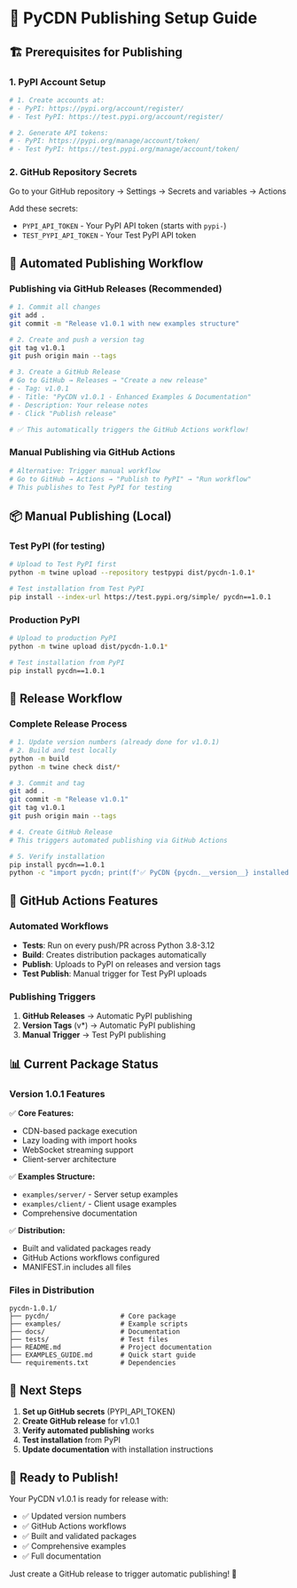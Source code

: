 # 🚀 PyCDN Publishing Setup Guide

## 🏗️ **Prerequisites for Publishing**

### 1. PyPI Account Setup
```bash
# 1. Create accounts at:
# - PyPI: https://pypi.org/account/register/
# - Test PyPI: https://test.pypi.org/account/register/

# 2. Generate API tokens:
# - PyPI: https://pypi.org/manage/account/token/
# - Test PyPI: https://test.pypi.org/manage/account/token/
```

### 2. GitHub Repository Secrets
Go to your GitHub repository → Settings → Secrets and variables → Actions

Add these secrets:
- `PYPI_API_TOKEN` - Your PyPI API token (starts with `pypi-`)
- `TEST_PYPI_API_TOKEN` - Your Test PyPI API token

## 🔄 **Automated Publishing Workflow**

### Publishing via GitHub Releases (Recommended)
```bash
# 1. Commit all changes
git add .
git commit -m "Release v1.0.1 with new examples structure"

# 2. Create and push a version tag
git tag v1.0.1
git push origin main --tags

# 3. Create a GitHub Release
# Go to GitHub → Releases → "Create a new release"
# - Tag: v1.0.1
# - Title: "PyCDN v1.0.1 - Enhanced Examples & Documentation"
# - Description: Your release notes
# - Click "Publish release"

# ✅ This automatically triggers the GitHub Actions workflow!
```

### Manual Publishing via GitHub Actions
```bash
# Alternative: Trigger manual workflow
# Go to GitHub → Actions → "Publish to PyPI" → "Run workflow"
# This publishes to Test PyPI for testing
```

## 📦 **Manual Publishing (Local)**

### Test PyPI (for testing)
```bash
# Upload to Test PyPI first
python -m twine upload --repository testpypi dist/pycdn-1.0.1*

# Test installation from Test PyPI
pip install --index-url https://test.pypi.org/simple/ pycdn==1.0.1
```

### Production PyPI
```bash
# Upload to production PyPI
python -m twine upload dist/pycdn-1.0.1*

# Test installation from PyPI
pip install pycdn==1.0.1
```

## 🎯 **Release Workflow**

### Complete Release Process
```bash
# 1. Update version numbers (already done for v1.0.1)
# 2. Build and test locally
python -m build
python -m twine check dist/*

# 3. Commit and tag
git add .
git commit -m "Release v1.0.1"
git tag v1.0.1
git push origin main --tags

# 4. Create GitHub Release
# This triggers automated publishing via GitHub Actions

# 5. Verify installation
pip install pycdn==1.0.1
python -c "import pycdn; print(f'✅ PyCDN {pycdn.__version__} installed')"
```

## 🔧 **GitHub Actions Features**

### Automated Workflows
- **Tests**: Run on every push/PR across Python 3.8-3.12
- **Build**: Creates distribution packages automatically  
- **Publish**: Uploads to PyPI on releases and version tags
- **Test Publish**: Manual trigger for Test PyPI uploads

### Publishing Triggers
1. **GitHub Releases** → Automatic PyPI publishing
2. **Version Tags** (v*) → Automatic PyPI publishing  
3. **Manual Trigger** → Test PyPI publishing

## 📊 **Current Package Status**

### Version 1.0.1 Features
✅ **Core Features:**
- CDN-based package execution
- Lazy loading with import hooks
- WebSocket streaming support
- Client-server architecture

✅ **Examples Structure:**
- `examples/server/` - Server setup examples
- `examples/client/` - Client usage examples  
- Comprehensive documentation

✅ **Distribution:**
- Built and validated packages ready
- GitHub Actions workflows configured
- MANIFEST.in includes all files

### Files in Distribution
```
pycdn-1.0.1/
├── pycdn/                  # Core package
├── examples/               # Example scripts
├── docs/                   # Documentation
├── tests/                  # Test files
├── README.md               # Project documentation
├── EXAMPLES_GUIDE.md       # Quick start guide
└── requirements.txt        # Dependencies
```

## 🚀 **Next Steps**

1. **Set up GitHub secrets** (PYPI_API_TOKEN)
2. **Create GitHub release** for v1.0.1
3. **Verify automated publishing** works
4. **Test installation** from PyPI
5. **Update documentation** with installation instructions

## 🎉 **Ready to Publish!**

Your PyCDN v1.0.1 is ready for release with:
- ✅ Updated version numbers
- ✅ GitHub Actions workflows 
- ✅ Built and validated packages
- ✅ Comprehensive examples
- ✅ Full documentation

Just create a GitHub release to trigger automatic publishing! 🚀 